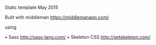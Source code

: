 Static template
May 2015

Built with middleman https://middlemanapp.com/

using

• Sass http://sass-lang.com/
• Skeleton CSS http://getskeleton.com/